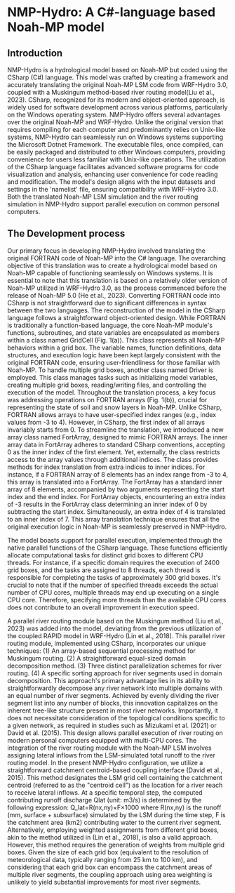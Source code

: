 # NMP-Hydro: A C#-language based Noah-MP model
## Introduction
NMP-Hydro is a hydrological model based on Noah-MP but coded using the CSharp (C#) language. This model was crafted by creating a framework and accurately translating the original Noah-MP LSM code from WRF-Hydro 3.0, coupled with a Muskingum method-based river routing model(Liu et al., 2023). CSharp, recognized for its modern and object-oriented approach, is widely used for software development across various platforms, particularly on the Windows operating system. 
NMP-Hydro offers several advantages over the original Noah-MP and WRF-Hydro. Unlike the original version that requires compiling for each computer and predominantly relies on Unix-like systems, NMP-Hydro can seamlessly run on Windows systems supporting the Microsoft Dotnet Framework. The executable files, once compiled, can be easily packaged and distributed to other Windows computers, providing convenience for users less familiar with Unix-like operations. The utilization of the CSharp language facilitates advanced software programs for code visualization and analysis, enhancing user convenience for code reading and modification. The model's design aligns with the input datasets and settings in the 'namelist' file, ensuring compatibility with WRF-Hydro 3.0. Both the translated Noah-MP LSM simulation and the river routing simulation in NMP-Hydro support parallel execution on common personal computers.

## The Development process
Our primary focus in developing NMP-Hydro involved translating the original FORTRAN code of Noah-MP into the C# language. The overarching objective of this translation was to create a hydrological model based on Noah-MP capable of functioning seamlessly on Windows systems. It is essential to note that this translation is based on a relatively older version of Noah-MP utilized in WRF-Hydro 3.0, as the process commenced before the release of Noah-MP 5.0 (He et al., 2023).
Converting FORTRAN code into CSharp is not straightforward due to significant differences in syntax between the two languages. The reconstruction of the model in the CSharp language follows a straightforward object-oriented design. While FORTRAN is traditionally a function-based language, the core Noah-MP module's functions, subroutines, and state variables are encapsulated as members within a class named GridCell (Fig. 1(a)). This class represents all Noah-MP behaviors within a grid box. The variable names, function definitions, data structures, and execution logic have been kept largely consistent with the original FORTRAN code, ensuring user-friendliness for those familiar with Noah-MP. To handle multiple grid boxes, another class named Driver is employed. This class manages tasks such as initializing model variables, creating multiple grid boxes, reading/writing files, and controlling the execution of the model.
Throughout the translation process, a key focus was addressing operations on FORTRAN arrays (Fig. 1(b)), crucial for representing the state of soil and snow layers in Noah-MP. Unlike CSharp, FORTRAN allows arrays to have user-specified index ranges (e.g., index values from -3 to 4). However, in CSharp, the first index of all arrays invariably starts from 0. To streamline the translation, we introduced a new array class named FortArray, designed to mimic FORTRAN arrays. The inner array data in FortArray adheres to standard CSharp conventions, accepting 0 as the inner index of the first element. Yet, externally, the class restricts access to the array values through additional indices. The class provides methods for index translation from extra indices to inner indices.
For instance, if a FORTRAN array of 8 elements has an index range from -3 to 4, this array is translated into a FortArray. The FortArray has a standard inner array of 8 elements, accompanied by two arguments representing the start index and the end index. For FortArray objects, encountering an extra index of -3 results in the FortArray class determining an inner index of 0 by subtracting the start index. Simultaneously, an extra index of 4 is translated to an inner index of 7. This array translation technique ensures that all the original execution logic in Noah-MP is seamlessly preserved in NMP-Hydro.

The model boasts support for parallel execution, implemented through the native parallel functions of the CSharp language. These functions efficiently allocate computational tasks for distinct grid boxes to different CPU threads. For instance, if a specific domain requires the execution of 2400 grid boxes, and the tasks are assigned to 8 threads, each thread is responsible for completing the tasks of approximately 300 grid boxes. It's crucial to note that if the number of specified threads exceeds the actual number of CPU cores, multiple threads may end up executing on a single CPU core. Therefore, specifying more threads than the available CPU cores does not contribute to an overall improvement in execution speed. 

A parallel river routing module based on the Muskingum method (Liu et al., 2023) was added into the model, deviating from the previous utilization of the coupled RAPID model in WRF-Hydro (Lin et al., 2018). This parallel river routing module, implemented using CSharp, incorporates our unique techniques: 
(1) An array-based sequential processing method for Muskingum routing.
(2) A straightforward equal-sized domain decomposition method.
(3) Three distinct parallelization schemes for river routing.
(4) A specific sorting approach for river segments used in domain decomposition.
This approach's primary advantage lies in its ability to straightforwardly decompose any river network into multiple domains with an equal number of river segments. Achieved by evenly dividing the river segment list into any number of blocks, this innovation capitalizes on the inherent tree-like structure present in most river networks. Importantly, it does not necessitate consideration of the topological conditions specific to a given network, as required in studies such as Mizukami et al. (2021) or David et al. (2015). This design allows parallel execution of river routing on modern personal computers equipped with multi-CPU cores.
The integration of the river routing module with the Noah-MP LSM involves assigning lateral inflows from the LSM-simulated total runoff to the river routing model. In the present NMP-Hydro configuration, we utilize a straightforward catchment centroid-based coupling interface (David et al., 2015). This method designates the LSM grid cell containing the catchment centroid (referred to as the "centroid cell") as the location for a river reach to receive lateral inflows. At a specific temporal step, the computed contributing runoff discharge Qlat (unit: m3/s) is determined by the following expression: 
Q_lat=R(nx,ny)×F×1000
where R(nx,ny) is the runoff (mm, surface + subsurface) simulated by the LSM during the time step, F is the catchment area (km2) contributing water to the current river segment.
Alternatively, employing weighted assignments from different grid boxes, akin to the method utilized in (Lin et al., 2018), is also a valid approach. However, this method requires the generation of weights from multiple grid boxes. Given the size of each grid box (equivalent to the resolution of meteorological data, typically ranging from 25 km to 100 km), and considering that each grid box can encompass the catchment areas of multiple river segments, the coupling approach using area weighting is unlikely to yield substantial improvements for most river segments. 
